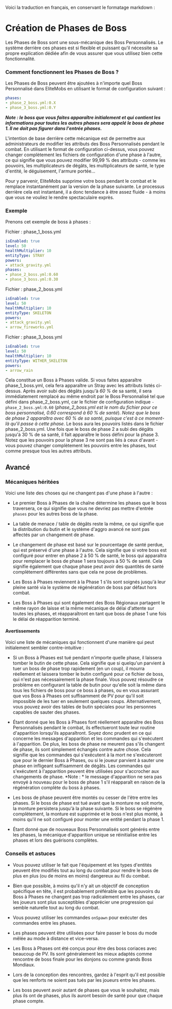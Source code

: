 Voici la traduction en français, en conservant le formatage markdown :

# Création de Phases de Boss

Les Phases de Boss sont une sous-mécanique des Boss Personnalisés. Le système derrière ces phases est si flexible et puissant qu'il nécessite sa propre explication dédiée afin de vous assurer que vous utilisez bien cette fonctionnalité.

### Comment fonctionnent les Phases de Boss ?

Les Phases de Boss peuvent être ajoutées à n'importe quel Boss Personnalisé dans EliteMobs en utilisant le format de configuration suivant :

```yaml
phases:
- phase_2_boss.yml:0.X
- phase_3_boss.yml:0.Y
```

_**Note : le boss que vous faites apparaître initialement et qui contient les informations pour toutes les autres phases sera appelé le boss de phase 1. Il ne doit pas figurer dans l'entrée phases.**_

L'intention de base derrière cette mécanique est de permettre aux administrateurs de modifier les attributs des Boss Personnalisés pendant le combat. En utilisant le format de configuration ci-dessus, vous pouvez changer complètement les fichiers de configuration d'une phase à l'autre, ce qui signifie que vous pouvez modifier 99,99 % des attributs - comme les pouvoirs, les multiplicateurs de dégâts, les multiplicateurs de santé, le type d'entité, le déguisement, l'armure portée...

Pour y parvenir, EliteMobs supprime votre boss pendant le combat et le remplace instantanément par la version de la phase suivante. Le processus derrière cela est instantané, il a donc tendance à être assez fluide - à moins que vous ne vouliez le rendre spectaculaire exprès.

### Exemple

Prenons cet exemple de boss à phases :

Fichier : phase_1_boss.yml

```yaml
isEnabled: true
level: 50
healthMultiplier: 10
entityType: STRAY
powers:
- attack_gravity.yml
phases:
- phase_2_boss.yml:0.60
- phase_3_boss.yml:0.30
```

Fichier : phase_2_boss.yml

```yaml
isEnabled: true
level: 50
healthMultiplier: 10
entityType: SKELETON
powers:
- attack_gravity.yml
- arrow_fireworks.yml
```

Fichier : phase_3_boss.yml

```yaml
isEnabled: true
level: 50
healthMultiplier: 10
entityType: WITHER_SKELETON
powers:
- arrow_rain
```

Cela constitue un Boss à Phases valide. Si vous faites apparaître phase_1_boss.yml, cela fera apparaître un Stray avec les attributs listés ci-dessus. Après avoir subi des dégâts jusqu'à _60 %_ de sa santé, il sera immédiatement remplacé au même endroit par le Boss Personnalisé tel que défini dans phase_2_boss.yml, car le fichier de configuration indique `- phase_2_boss.yml:0.60` (_phase_2_boss.yml est le nom du fichier pour ce boss personnalisé, 0.60 correspond à 60 % de santé_). _Notez que le boss de phase 2 apparaîtra avec 60 % de sa santé, puisque c'est à ce moment-là qu'il passe à cette phase._ Le boss aura les pouvoirs listés dans le fichier phase_2_boss.yml. Une fois que le boss de phase 2 a subi des dégâts jusqu'à 30 % de sa santé, il fait apparaître le boss défini pour la phase 3. Notez que les pouvoirs pour la phase 3 ne sont pas liés à ceux d'avant - vous pouvez changer complètement les pouvoirs entre les phases, tout comme presque tous les autres attributs.

## Avancé

### Mécaniques héritées

Voici une liste des choses qui ne changent pas d'une phase à l'autre :

- Le premier Boss à Phases de la chaîne détermine les phases que le boss traversera, ce qui signifie que vous ne devriez pas mettre d'entrée `phases` pour les autres boss de la phase.

- La table de menace / table de dégâts reste la même, ce qui signifie que la distribution du butin et le système d'aggro avancé ne sont pas affectés par un changement de phase.

- Le changement de phase est basé sur le pourcentage de santé perdue, qui est préservé d'une phase à l'autre. Cela signifie que si votre boss est configuré pour entrer en phase 2 à 50 % de santé, le boss qui apparaîtra pour remplacer le boss de phase 1 sera toujours à 50 % de santé. Cela signifie également que chaque phase peut avoir des quantités de santé complètement différentes sans que cela ne pose de problèmes.

- Les Boss à Phases reviennent à la Phase 1 s'ils sont soignés jusqu'à leur pleine santé via le système de régénération de boss par défaut hors combat.

- Les Boss à Phases qui sont également des Boss Régionaux partagent le même rayon de laisse et la même mécanique de délai d'attente sur toutes les phases, et réapparaîtront en tant que boss de phase 1 une fois le délai de réapparition terminé.

#### Avertissements

Voici une liste de mécaniques qui fonctionnent d'une manière qui peut initialement sembler contre-intuitive :

- Si un Boss à Phases est tué pendant n'importe quelle phase, il laissera tomber le butin de cette phase. Cela signifie que si quelqu'un parvient à tuer un boss de phase trop rapidement (en un coup), il mourra réellement et laissera tomber le butin configuré pour ce fichier de boss, qui n'est pas nécessairement la phase finale. Vous pouvez résoudre ce problème en configurant la table de butin pour qu'elle soit la même dans tous les fichiers de boss pour ce boss à phases, ou en vous assurant que vos Boss à Phases ont suffisamment de PV pour qu'il soit impossible de les tuer en seulement quelques coups. Alternativement, vous pouvez avoir des tables de butin spéciales pour les personnes capables de sauter des phases.

- Étant donné que les Boss à Phases font réellement apparaître des Boss Personnalisés pendant le combat, ils effectueront toute leur routine d'apparition lorsqu'ils apparaîtront. Soyez donc prudent en ce qui concerne les messages d'apparition et les commandes qui s'exécutent à l'apparition. De plus, les boss de phase ne meurent pas s'ils changent de phase, ils sont simplement échangés contre autre chose. Cela signifie que les commandes qui s'exécutent à la mort ne s'exécuteront que pour le dernier Boss à Phases, ou si le joueur parvient à sauter une phase en infligeant suffisamment de dégâts. Les commandes qui s'exécutent à l'apparition peuvent être utilisées pour s'accrocher aux changements de phase. \*Note : \* le message d'apparition ne sera pas envoyé à nouveau pour le boss de phase 1 s'il réapparaît en raison de la régénération complète du boss à phases.

- Les boss de phase peuvent être montés ou cesser de l'être entre les phases. Si le boss de phase est tué avant que la monture ne soit morte, la monture persistera jusqu'à la phase suivante. Si le boss se régénère complètement, la monture est supprimée et le boss n'est plus monté, à moins qu'il ne soit configuré pour monter une entité pendant la phase 1.

- Étant donné que de nouveaux Boss Personnalisés sont générés entre les phases, la mécanique d'apparition unique se réinitialise entre les phases et lors des guérisons complètes.

### Conseils et astuces

- Vous pouvez utiliser le fait que l'équipement et les types d'entités peuvent être modifiés tout au long du combat pour rendre le boss de plus en plus (ou de moins en moins) dangereux au fil du combat.

- Bien que possible, à moins qu'il n'y ait un objectif de conception spécifique en tête, il est probablement préférable que les pouvoirs du Boss à Phases ne changent pas trop radicalement entre les phases, car les joueurs sont plus susceptibles d'apprécier une progression qui semble naturelle tout au long du combat.

- Vous pouvez utiliser les commandes `onSpawn` pour exécuter des commandes entre les phases.

- Les phases peuvent être utilisées pour faire passer le boss du mode mêlée au mode à distance et vice-versa.

- Les Boss à Phases ont été conçus pour être des boss coriaces avec beaucoup de PV. Ils sont généralement les mieux adaptés comme rencontre de boss finale pour les donjons ou comme grands Boss Mondiaux.

- Lors de la conception des rencontres, gardez à l'esprit qu'il est possible que les renforts ne soient pas tués par les joueurs entre les phases.

- Les boss peuvent avoir autant de phases que vous le souhaitez, mais plus ils ont de phases, plus ils auront besoin de santé pour que chaque phase compte.
